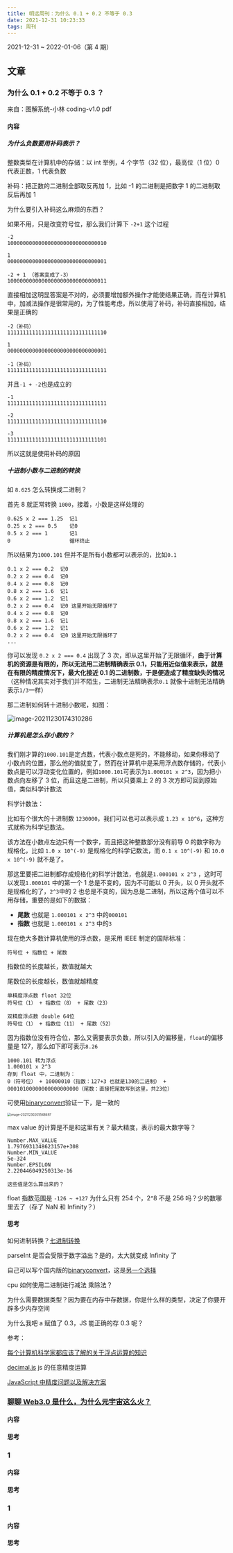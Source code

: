 ```yaml
---
title: 明远周刊：为什么 0.1 + 0.2 不等于 0.3
date: 2021-12-31 10:23:33
tags: 周刊
---
```


2021-12-31 ~ 2022-01-06（第 4 期）

## 文章

### 为什么 0.1 + 0.2 不等于 0.3 ？

来自：图解系统-小林 coding-v1.0 pdf

#### 内容

##### 为什么负数要用补码表示？

整数类型在计算机中的存储：以 int 举例，4 个字节（32 位），最高位（1 位）0 代表正数，1 代表负数

补码：把正数的⼆进制全部取反再加 1，⽐如 -1 的⼆进制是把数字 1 的⼆进制取反后再加 1

为什么要引入补码这么麻烦的东西？

如果不用，只是改变符号位，那么我们计算下 `-2+1` 这个过程

```
-2
10000000000000000000000000000010

1
00000000000000000000000000000001

-2 + 1 （答案变成了-3）
10000000000000000000000000000011
```

直接相加这明显答案是不对的，必须要增加额外操作才能使结果正确，而在计算机中，加减法操作是很常用的，为了性能考虑，所以使用了补码，补码直接相加，结果是正确的

```
-2（补码）
11111111111111111111111111111110

1
00000000000000000000000000000001

-1（补码）
11111111111111111111111111111111
```

并且`-1 + -2`也是成立的

```
-1
11111111111111111111111111111111

-2
11111111111111111111111111111110

-3
11111111111111111111111111111101
```

所以这就是使用补码的原因

##### 十进制小数与二进制的转换

如 `8.625` 怎么转换成二进制？

首先 8 就正常转换 `1000`，接着，小数是这样处理的

```
0.625 x 2 === 1.25  记1
0.25 x 2 === 0.5    记0
0.5 x 2 === 1       记1
0                   循环终止
```

所以结果为`1000.101` 但并不是所有小数都可以表示的，比如`0.1`

```
0.1 x 2 === 0.2  记0
0.2 x 2 === 0.4  记0
0.4 x 2 === 0.8  记0
0.8 x 2 === 1.6  记1
0.6 x 2 === 1.2  记1
0.2 x 2 === 0.4  记0 这里开始无限循环了
0.4 x 2 === 0.8  记0
0.8 x 2 === 1.6  记1
0.6 x 2 === 1.2  记1
0.2 x 2 === 0.4  记0 这里开始无限循环了
...
```

你可以发现 `0.2 x 2 === 0.4` 出现了 3 次，即从这里开始了无限循环，**由于计算机的资源是有限的，所以无法用二进制精确表示 0.1，只能用近似值来表示，就是在有限的精度情况下，最大化接近 0.1 的二进制数，于是便造成了精度缺失的情况**（这种情况其实对于我们并不陌生，二进制无法精确表示`0.1` 就像十进制无法精确表示`1/3`一样）

那二进制如何转十进制小数呢，如图：

![image-20211230174310286](https://gitee.com/wen98y/upic/raw/master/uPic/2021-12/31_10:16_qGoaH1.png)

##### 计算机是怎么存小数的？

我们刚才算的`1000.101`是定点数，代表小数点是死的，不能移动，如果你移动了小数点的位置，那么他的值就变了，然而在计算机中是采用浮点数存储的，代表小数点是可以浮动变化位置的，例如`1000.101`可表示为`1.000101 x 2^3`，因为把小数点向左移了 3 位，而且这是二进制，所以只要乘上 2 的 3 次方即可回到原始值，类似科学计数法

科学计数法：

⽐如有个很⼤的⼗进制数 `1230000`，我们可以也可以表示成 `1.23 x 10^6`，这种⽅式就称为科学记数法。

该⽅法在⼩数点左边只有⼀个数字，⽽且把这种整数部分没有前导 0 的数字称为规格化，⽐如 `1.0 x 10^(-9)` 是规格化的科学记数法，⽽ `0.1 x 10^(-9)` 和 `10.0 x 10^(-9)` 就不是了。

那这里要把二进制都存成规格化的科学计数法，也就是`1.000101 x 2^3` ，这时可以发现`1.000101` 中的第一个 1 总是不变的，因为不可能以 0 开头，以 0 开头就不是规格化的了，`2^3`中的 2 也总是不变的，因为总是二进制，所以这两个值可以不用存储，重要的是如下的数据：

-   **尾数** 也就是 `1.000101 x 2^3` 中的`000101`
-   **指数** 也就是 `1.000101 x 2^3` 中的`3`

现在绝⼤多数计算机使⽤的浮点数，是采用 IEEE 制定的国际标准：

```
符号位 + 指数位 + 尾数
```

指数位的⻓度越⻓，数值就越⼤

尾数位的⻓度越⻓，数值就越精度

```
单精度浮点数 float 32位
符号位（1） + 指数位（8） + 尾数（23）

双精度浮点数 double 64位
符号位（1） + 指数位（11） + 尾数（52）
```

因为指数位没有符合位，那么又需要表示负数，所以引入的偏移量，`float`的偏移量是 127，那么如下即可表示`8.26`

```
1000.101 转为浮点
1.000101 x 2^3
存到 float 中，二进制为：
0（符号位） + 10000010（指数：127+3 也就是130的二进制） + 00010100000000000000000（尾数：直接把尾数写到这里，共23位）
```

可使用[binaryconvert](http://www.binaryconvert.com/index.html)验证一下，是一致的

<img src="https://gitee.com/wen98y/upic/raw/master/uPic/2021-12/31_10:16_xRKsHL.png" alt="image-20211230205548497" style="zoom:50%;" />

max value 的计算是不是和这里有关？最大精度，表示的最大数字等？

```
Number.MAX_VALUE
1.7976931348623157e+308
Number.MIN_VALUE
5e-324
Number.EPSILON
2.220446049250313e-16

这些值是怎么算出来的？
```

float 指数范围是 `-126 ~ +127` 为什么只有 254 个，2^8 不是 256 吗？少的数哪里去了（存了 NaN 和 Infinity？）

#### 思考

如何进制转换？[七进制转换](https://acmu.github.io/my-blog/2021/12/30/online-judge/lt504/)

parseInt 是否会受限于数字溢出？是的，太大就变成 Infinity 了

自己可以写个国内版的[binaryconvert](http://www.binaryconvert.com/index.html)，这是[另一个选择](https://www.h-schmidt.net/FloatConverter/IEEE754.html)

cpu 如何使用二进制进行减法 乘除法？

为什么需要数据类型？因为要在内存中存数据，你是什么样的类型，决定了你要开辟多少内存空间

为什么我吧 a 赋值了 0.3，JS 能正确的存 0.3 呢？

参考：

[每个计算机科学家都应该了解的关于浮点运算的知识](https://docs.oracle.com/cd/E19957-01/806-3568/ncg_goldberg.html)

[decimal.js](http://mikemcl.github.io/decimal.js/) js 的任意精度运算

[JavaScript 中精度问题以及解决方案](https://www.runoob.com/w3cnote/js-precision-problem-and-solution.html)

### [聊聊 Web3.0 是什么，为什么元宇宙这么火？](https://mp.weixin.qq.com/s/0ha-mikdjWVovKycZnI5EQ)

#### 内容

#### 思考

### 1

#### 内容

#### 思考

### 1

#### 内容

#### 思考
